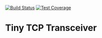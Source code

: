 [![Build Status](https://img.shields.io/travis/gsharma/tiny-transceiver/master.svg)](https://travis-ci.org/gsharma/tiny-transceiver)
[![Test Coverage](https://img.shields.io/codecov/c/github/gsharma/tiny-transceiver/master.svg)](https://codecov.io/github/gsharma/tiny-transceiver?branch=master)

# Tiny TCP Transceiver

